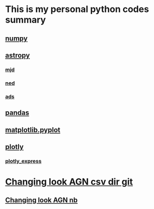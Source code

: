 # This is my personal python codes summary

## [numpy]()

## [astropy]()
### [mjd]()
### [ned]()
### [ads]()






## [pandas]()

## [matplotlib.pyplot]()

## [plotly](https://nbviewer.jupyter.org/github/brettlv/brettlv.github.io/blob/master/pythoncode/plotly.ipynb)
### [plotly_express](https://nbviewer.jupyter.org/github/brettlv/brettlv.github.io/blob/master/pythoncode/plotly_express_.ipynb)


# [Changing look AGN csv dir git](https://github.com/brettlv/brettlv.github.io/tree/master/pythoncode/changinglookAGN)
## [Changing look AGN nb](https://nbviewer.jupyter.org/github/brettlv/brettlv.github.io/tree/master/pythoncode/changinglookAGN/)
